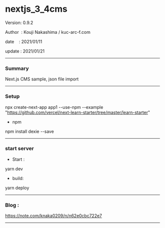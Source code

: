 ﻿# nextjs_3_4cms

 Version: 0.9.2

 Author  : Kouji Nakashima / kuc-arc-f.com

 date    : 2021/01/11

 update  : 2021/01/21

***
### Summary

Next.js  CMS sample, json file import

***
### Setup

npx create-next-app app1 --use-npm --example "https://github.com/vercel/next-learn-starter/tree/master/learn-starter"

* npm

npm install dexie --save

***
### start server
* Start :

yarn dev

* build:

yarn deploy


***
### Blog :

https://note.com/knaka0209/n/n62e0cbc722e7

***

